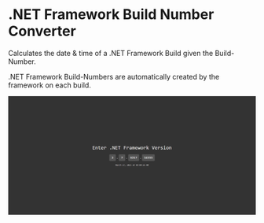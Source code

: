 # .NET Framework Build Number Converter

Calculates the date & time of a .NET Framework Build given the Build-Number.

.NET Framework Build-Numbers are automatically created by the framework on each build.

![Example Image of the Website](./example.png)
